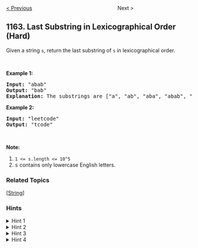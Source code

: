 <!--|This file generated by command(leetcode description); DO NOT EDIT.    |-->
<!--+----------------------------------------------------------------------+-->
<!--|@author    Openset <openset.wang@gmail.com>                           |-->
<!--|@link      https://github.com/openset                                 |-->
<!--|@home      https://github.com/openset/leetcode                        |-->
<!--+----------------------------------------------------------------------+-->

[< Previous](https://github.com/openset/leetcode/tree/master/problems/as-far-from-land-as-possible "As Far from Land as Possible")
　　　　　　　　　　　　　　　　
Next >

## 1163. Last Substring in Lexicographical Order (Hard)

<p>Given a string <code>s</code>, return the last substring of <code>s</code> in lexicographical order.</p>

<p>&nbsp;</p>

<p><strong>Example 1:</strong></p>

<pre>
<strong>Input: </strong><span id="example-input-1-1">&quot;abab&quot;</span>
<strong>Output: </strong><span id="example-output-1">&quot;bab&quot;</span>
<strong>Explanation: </strong>The substrings are [&quot;a&quot;, &quot;ab&quot;, &quot;aba&quot;, &quot;abab&quot;, &quot;b&quot;, &quot;ba&quot;, &quot;bab&quot;]. The lexicographically maximum substring is &quot;bab&quot;.
</pre>

<p><strong>Example 2:</strong></p>

<pre>
<strong>Input: </strong><span id="example-input-2-1">&quot;leetcode&quot;</span>
<strong>Output: </strong><span id="example-output-2">&quot;tcode&quot;</span>
</pre>

<p>&nbsp;</p>

<p><strong>Note:</strong></p>

<ol>
	<li><code>1 &lt;= s.length &lt;= 10^5</code></li>
	<li><font face="monospace">s</font> contains only lowercase English letters.</li>
</ol>

### Related Topics
  [[String](https://github.com/openset/leetcode/tree/master/tag/string/README.md)]

### Hints
<details>
<summary>Hint 1</summary>
Assume that the answer is a sub-string from index i to j. If you add the character at index j+1 you get a better answer.
</details>

<details>
<summary>Hint 2</summary>
The answer is always a suffix of the given string.
</details>

<details>
<summary>Hint 3</summary>
Since the limits are high, we need an efficient data structure.
</details>

<details>
<summary>Hint 4</summary>
Use suffix array.
</details>
